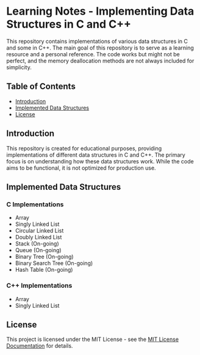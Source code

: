 # Learning Notes -  Implementing Data Structures in C and C++

This repository contains implementations of various data structures in C and some in C++. The main goal of this repository is to serve as a learning resource and a personal reference. The code works but might not be perfect, and the memory deallocation methods are not always included for simplicity.

## Table of Contents

- [Introduction](#introduction)
- [Implemented Data Structures](#implemented-data-structures)
- [License](#license)

## Introduction

This repository is created for educational purposes, providing implementations of different data structures in C and C++. The primary focus is on understanding how these data structures work. While the code aims to be functional, it is not optimized for production use.

## Implemented Data Structures

### C Implementations

- Array
- Singly Linked List
- Circular Linked List
- Doubly Linked List
- Stack (On-going)
- Queue (On-going)
- Binary Tree (On-going)
- Binary Search Tree (On-going)
- Hash Table (On-going)

### C++ Implementations

- Array
- Singly Linked List

## License
This project is licensed under the MIT License - see the [MIT License Documentation](https://opensource.org/licenses/MIT) for details.

